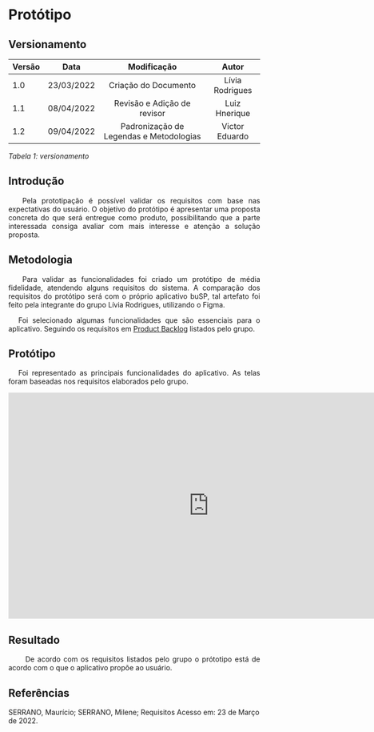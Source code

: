# Protótipo
## Versionamento
 
| Versão | Data | Modificação | Autor |
|-|-|:-:|:-:|
| 1.0 | 23/03/2022 | Criação do Documento | Lívia Rodrigues |
| 1.1 | 08/04/2022 | Revisão e Adição de revisor | Luiz Hnerique |
| 1.2 | 09/04/2022 | Padronização de Legendas e Metodologias | Victor Eduardo |

*Tabela 1: versionamento*
 
## Introdução
<p align="justify">&emsp;&emsp;Pela prototipação é possível validar os requisitos com base nas expectativas do usuário. O objetivo do protótipo é apresentar uma proposta concreta do que será entregue como produto, possibilitando que a parte interessada consiga avaliar com mais interesse e atenção a solução proposta.</p>
 
## Metodologia
<p align="justify">&emsp;&emsp;Para validar as funcionalidades foi criado um protótipo de média fidelidade, atendendo alguns requisitos do sistema. A comparação dos requisitos do protótipo será com o próprio aplicativo buSP, tal artefato foi feito pela integrante do grupo Lívia Rodrigues, utilizando o Figma.</p>

<p style="text-align: justify; text-indent: 20px">Foi selecionado algumas funcionalidades que são essenciais para o aplicativo. Seguindo os requisitos em <a href="../../modelagem/backlog/product_backlog">Product Backlog</a> listados pelo grupo.</p>
 
## Protótipo
<p style="text-align: justify; text-indent: 20px">Foi representado as principais funcionalidades do aplicativo. As telas foram baseadas nos requisitos elaborados pelo grupo.</p>

<iframe style="border: 1px solid rgba(0, 0, 0, 0.1);" width="800" height="450" src="https://www.figma.com/embed?embed_host=share&url=https%3A%2F%2Fwww.figma.com%2Fproto%2Fo1WPtXuQtPPmTSLU1PSuKV%2FbuSP%3Fnode-id%3D5%253A45%26scaling%3Dmin-zoom%26page-id%3D0%253A1%26starting-point-node-id%3D5%253A45%26show-proto-sidebar%3D1" allowfullscreen></iframe>

## Resultado
<p align="justify">&emsp;&emsp; De acordo com os requisitos listados pelo grupo o prótotipo está de acordo com o que o aplicativo propõe ao usuário.</p>
 
## Referências
<p> SERRANO, Maurício; SERRANO, Milene; Requisitos Acesso em: 23 de Março de 2022. </p>
